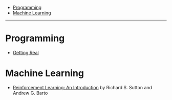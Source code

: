 + [Programming](#programming)
+ [Machine Learning](#machine-learning)

----

# Programming
+ [Getting Real](https://gettingreal.37signals.com/)

# Machine Learning
+ [Reinforcement Learning: An Introduction](https://webdocs.cs.ualberta.ca/~sutton/book/bookdraft2016sep.pdf) by Richard S. Sutton and Andrew G. Barto
